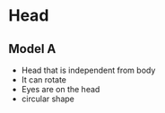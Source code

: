 # Head

## Model A

- Head that is independent from body
- It can rotate
- Eyes are on the head
- circular shape